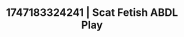 ---
categories:
- Mindful JOI
- Shadow play
- Coworker crush
- Ebony
- Dirty mind games
image: /assets/images/1747183324241.webp
layout: post
seo:
  description: Featured content with high-quality ABDL Play, Scat Fetish. HD images
    available.
  keywords: ABDL Play, Scat Fetish
  og_image: /assets/images/1747183324241.webp
  schema_type: VisualArtwork
tags:
- '#1747183324241'
- Scat Fetish
- ABDL Play
title: 1747183324241 | Scat Fetish ABDL Play
---